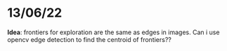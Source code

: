 # 13/06/22

**Idea**: frontiers for exploration are the same as edges in images. Can i use opencv edge detection to find the centroid of frontiers??


